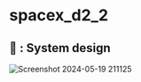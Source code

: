 # spacex_d2_2
## 🔐 : System design
![Screenshot 2024-05-19 211125](https://github.com/ziadali19/SpaceX_D2_2/assets/75087008/31e0cd44-3e6f-4dc6-8365-3a84a79b0171)

